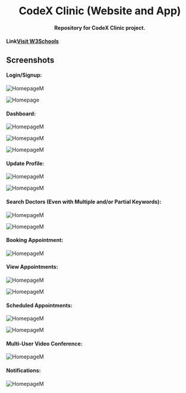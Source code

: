 <h1 align="center">CodeX Clinic (Website and App)</h1>

<h4 align="center"> Repository for CodeX Clinic project.</h4>

<h4>Link<a href="https://www.youtube.com/watch?v=74OVIPUa-dg">Visit W3Schools</a></h4>

## Screenshots

#### Login/Signup:

![HomepageM](/backend/screenshots/login.png)

![Homepage](/backend/screenshots/loginApp.png)

#### Dashboard:

![HomepageM](/backend/screenshots/dashboard.png)

![HomepageM](/backend/screenshots/dashboardApp.png)

![HomepageM](/backend/screenshots/dashboardApp2.png)

#### Update Profile:

![HomepageM](/backend/screenshots/profile.png)

![HomepageM](/backend/screenshots/profileApp.png)

#### Search Doctors (Even with Multiple and/or Partial Keywords):

![HomepageM](/backend/screenshots/doctors.png)

![HomepageM](/backend/screenshots/doctorsApp.png)

#### Booking Appointment:

![HomepageM](/backend/screenshots/bookAppointment.png)

#### View Appointments:

![HomepageM](/backend/screenshots/viewAppointments.png)

![HomepageM](/backend/screenshots/viewAppointmentsApp.png)

#### Scheduled Appointments:

![HomepageM](/backend/screenshots/scheduled.png)

![HomepageM](/backend/screenshots/scheduledApp.png)

#### Multi-User Video Conference:

![HomepageM](/backend/screenshots/meet.png)

#### Notifications:

![HomepageM](/backend/screenshots/notifications.png)
